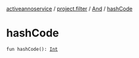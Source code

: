 [activeannoservice](../../index.md) / [project.filter](../index.md) / [And](index.md) / [hashCode](./hash-code.md)

# hashCode

`fun hashCode(): `[`Int`](https://kotlinlang.org/api/latest/jvm/stdlib/kotlin/-int/index.html)